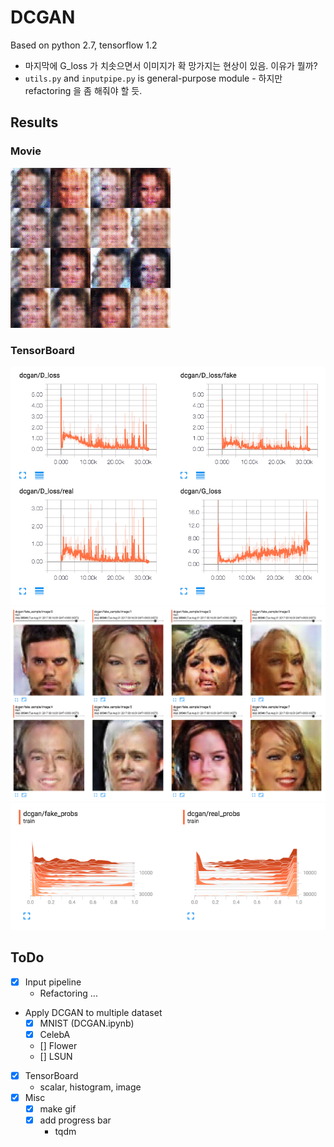 # DCGAN

Based on python 2.7, tensorflow 1.2

* 마지막에 G_loss 가 치솟으면서 이미지가 확 망가지는 현상이 있음. 이유가 뭘까?
* `utils.py` and `inputpipe.py` is general-purpose module - 하지만 refactoring 을 좀 해줘야 할 듯.

## Results

### Movie

![movie](movie.gif)

### TensorBoard

![scalar](dcgan_scalar.png)
![images](dcgan_images.png)
![histogram](dcgan_histogram.png)

## ToDo

* [x] Input pipeline
    * Refactoring ...
* Apply DCGAN to multiple dataset
    * [x] MNIST (DCGAN.ipynb)
    * [x] CelebA
    * [] Flower
    * [] LSUN
* [x] TensorBoard
    * scalar, histogram, image
* [x] Misc
    * [x] make gif
    * [x] add progress bar
        * tqdm